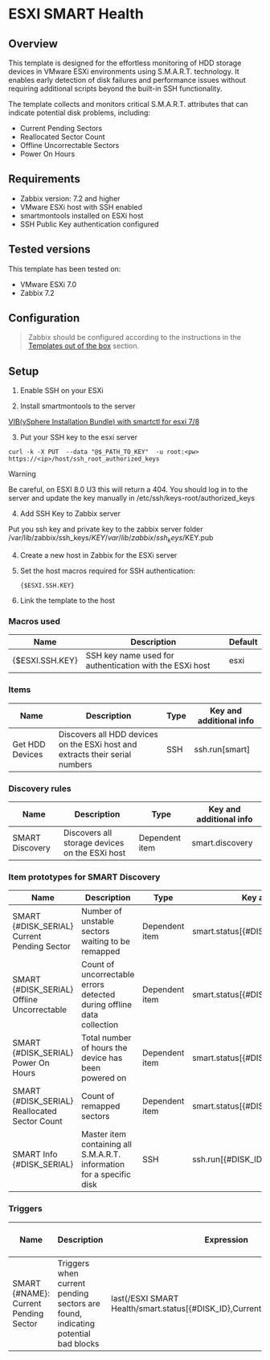 # ESXI SMART Health

## Overview

This template is designed for the effortless monitoring of HDD storage devices in VMware ESXi environments using S.M.A.R.T. technology. It enables early detection of disk failures and performance issues without requiring additional scripts beyond the built-in SSH functionality.

The template collects and monitors critical S.M.A.R.T. attributes that can indicate potential disk problems, including:
- Current Pending Sectors
- Reallocated Sector Count
- Offline Uncorrectable Sectors
- Power On Hours

## Requirements

- Zabbix version: 7.2 and higher
- VMware ESXi host with SSH enabled
- smartmontools installed on ESXi host
- SSH Public Key authentication configured

## Tested versions

This template has been tested on:
- VMware ESXi 7.0
- Zabbix 7.2

## Configuration

> Zabbix should be configured according to the instructions in the [Templates out of the box](https://www.zabbix.com/documentation/current/manual/config/templates_out_of_the_box) section.

## Setup

1. Enable SSH on your ESXi

2. Install smartmontools to the server

[VIB(vSphere Installation Bundle) with smartctl for esxi 7/8](https://github.com/bsv9/smartctl-esxi-vib)

3. Put your SSH key to the esxi server

```
curl -k -X PUT  --data "@$_PATH_TO_KEY"  -u root:<pw>  https://<ip>/host/ssh_root_authorized_keys
```

> [!WARNING]
> Be careful, on ESXI 8.0 U3 this will return a 404.
> You should log in to the server and update the key manually in  /etc/ssh/keys-root/authorized_keys

4. Add SSH Key to Zabbix server

Put you ssh key and private key to the zabbix server folder
/var/lib/zabbix/ssh_keys/$KEY
/var/lib/zabbix/ssh_keys/$KEY.pub

4. Create a new host in Zabbix for the ESXi server

5. Set the host macros required for SSH authentication:
   ```text
   {$ESXI.SSH.KEY}
   ```

6. Link the template to the host

### Macros used

|Name|Description|Default|
|----|-----------|-------|
|{$ESXI.SSH.KEY}|SSH key name used for authentication with the ESXi host|esxi|

### Items

|Name|Description|Type|Key and additional info|
|----|-----------|----|-----------------------|
|Get HDD Devices|Discovers all HDD devices on the ESXi host and extracts their serial numbers|SSH|ssh.run[smart]|

### Discovery rules

|Name|Description|Type|Key and additional info|
|----|-----------|----|-----------------------|
|SMART Discovery|Discovers all storage devices on the ESXi host|Dependent item|smart.discovery|

### Item prototypes for SMART Discovery

|Name|Description|Type|Key and additional info|
|----|-----------|----|-----------------------|
|SMART {#DISK_SERIAL} Current Pending Sector|Number of unstable sectors waiting to be remapped|Dependent item|smart.status[{#DISK_ID},Current_Pending_Sector]|
|SMART {#DISK_SERIAL} Offline Uncorrectable|Count of uncorrectable errors detected during offline data collection|Dependent item|smart.status[{#DISK_ID},Offline_Uncorrectable]|
|SMART {#DISK_SERIAL} Power On Hours|Total number of hours the device has been powered on|Dependent item|smart.status[{#DISK_ID},Power_On_Hours]|
|SMART {#DISK_SERIAL} Reallocated Sector Count|Count of remapped sectors|Dependent item|smart.status[{#DISK_ID},Reallocated_Sector_Ct]|
|SMART Info {#DISK_SERIAL}|Master item containing all S.M.A.R.T. information for a specific disk|SSH|ssh.run[{#DISK_ID}]|

### Triggers

|Name|Description|Expression|Severity|Dependencies and additional info|
|----|-----------|----------|--------|--------------------------------|
|SMART {#NAME}: Current Pending Sector|Triggers when current pending sectors are found, indicating potential bad blocks|last(/ESXI SMART Health/smart.status[{#DISK_ID},Current_Pending_Sector])>0|Average||
